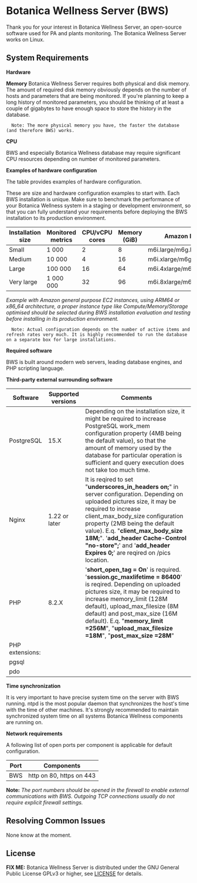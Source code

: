 Botanica Wellness Server (BWS)
===============

Thank you for your interest in Botanica Wellness Server, an open-source software used for PA and plants monitoring.
The Botanica Wellness Server works on Linux.

System Requirements
-------------------

**Hardware**

**Memory**
Botanica Wellness Server requires both physical and disk memory. The amount of required disk memory obviously depends on the number of hosts and parameters that are being monitored. If you're planning to keep a long history of monitored parameters, you should be thinking of at least a couple of gigabytes to have enough space to store the history in the database.

      Note: The more physical memory you have, the faster the database (and therefore BWS) works.

**CPU**

BWS and especially Botanica Wellness database may require significant CPU resources depending on number of monitored parameters.

**Examples of hardware configuration**

The table provides examples of hardware configuration.

These are size and hardware configuration examples to start with. Each BWS installation is unique. Make sure to benchmark the performance of your Botanica Wellness system in a staging or development environment, so that you can fully understand your requirements before deploying the BWS installation to its production environment.

| Installation size	 | Monitored metrics | CPU/vCPU cores	 | Memory (GiB) | Amazon EC2	 |
| ------ | ------ | ------ | ------ | ------ |
|  Small |  1 000 |  2  |  8  |  m6i.large/m6g.large  |
|  Medium   |  10 000   |  4  |  16 |  m6i.xlarge/m6g.xlarge   |
|  Large |  100 000  |  16 |  64 |  m6i.4xlarge/m6g.4xlarge |
|  Very large  |  1 000 000   |  32 |  96 |  m6i.8xlarge/m6g.8xlarge |

_Example with Amazon general purpose EC2 instances, using ARM64 or x86_64 architecture, a proper instance type like Compute/Memory/Storage optimised should be selected during BWS installation evaluation and testing before installing in its production environment._

      Note: Actual configuration depends on the number of active items and refresh rates very much. It is highly recommended to run the database on a separate box for large installations.


**Required software**

BWS is built around modern web servers, leading database engines, and PHP scripting language.

**Third-party external surrounding software**


|  Software |  Supported versions   |  Comments |
| ------ | ------ | ------ |
|  PostgreSQL  |  15.X  |  Depending on the installation size, it might be required to increase PostgreSQL work_mem configuration property (4MB being the default value), so that the amount of memory used by the database for particular operation is sufficient and query execution does not take too much time.  |
|  Nginx |  1.22 or later  |  It is reqired to set "**underscores_in_headers on;**" in server configuration. Depending on uploaded pictures size, it may be required to increase client_max_body_size configuration property (2MB being the default value). E.q.  "**client_max_body_size 18M;**". '**add_header Cache-Control "no-store";**' and '**add_header Expires 0;**' are reqired on /pics location.|
|  PHP   |  8.2.X | '**short_open_tag = On**' is required. '**session.gc_maxlifetime = 86400**' is reqired. Depending on uploaded pictures size, it may be required to increase memory_limit (128M default), upload_max_filesize (8M default) and post_max_size (16M default). E.q. "**memory_limit =256M**", "**upload_max_filesize =18M**", "**post_max_size =28M**"   |
|  PHP extensions:|
|  pgsql |
|  pdo  |  

**Time synchronization**

It is very important to have precise system time on the server with BWS running. ntpd is the most popular daemon that synchronizes the host's time with the time of other machines. It's strongly recommended to maintain synchronized system time on all systems Botanica Wellness components are running on.

**Network requirements**

A following list of open ports per component is applicable for default configuration.


| Port | Components |
| ------ | ------ |
|  BWS | http on 80, https on 443   |

**Note:** _The port numbers should be opened in the firewall to enable external communications with BWS. Outgoing TCP connections usually do not require explicit firewall settings._


Resolving Common Issues
--------------------------------

None know at the moment.

License
---------

**FIX ME:**
Botanica Wellness Server is distributed under the GNU General Public License GPLv3 or
higher, see [LICENSE](LICENSE) for details.

